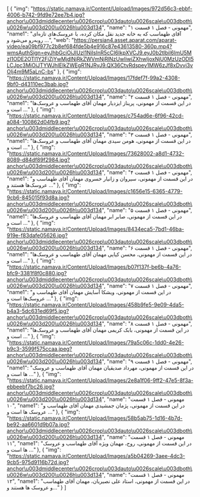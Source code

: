 [
  {
    "img": "https://static.namava.ir/Content/Upload/Images/972d56c3-ebbf-4006-b742-9fd9e72ee7b4.jpg?anchor\u003dmiddlecenter\u0026crop\u003dauto\u0026scale\u003dboth\u0026w\u003d200\u0026h\u003d134",
    "name": "مهمونی - فصل ۱ قسمت ۱",
    "name1": "آقای طهماسب که به خانه جدید نقل مکان کرده، با عروسک‌های تازه‌ای رو‌به‌رو می‌شود و ...",
    "web": "https://persian4.asset.aparat.com/aparat-video/ea09bf977c2b8ef684fde5b4e916c87e43613580-360p.mp4?wmsAuthSign=eyJhbGciOiJIUzI1NiIsInR5cCI6IkpXVCJ9.eyJ0b2tlbiI6ImU5MzI1ODE2OTI1Y2FiZjYwMjdlNjRkZWVmNjRlNzUwIiwiZXhwIjoxNjU0MzUzODI5LCJpc3MiOiJTYWJhIElkZWEgR1NJRyJ9.QX36CtvRdspey1MW6zJf8xDvvj3vOIj4m9M5aLnC-bs"
  },
  {
    "img": "https://static.namava.ir/Content/Upload/Images/17fdef7f-99a2-4308-9bf0-d43110ec3bab.jpg?anchor\u003dmiddlecenter\u0026crop\u003dauto\u0026scale\u003dboth\u0026w\u003d200\u0026h\u003d134",
    "name": "مهمونی - فصل ۱ قسمت ۲",
    "name1": "در این قسمت از مهمونی، پریناز ایزدیار مهمان آقای طهماسب و عروسک‌ها است و ..."
  },
  {
    "img": "https://static.namava.ir/Content/Upload/Images/c754ad6e-6f96-42cd-a084-100862d04fb9.jpg?anchor\u003dmiddlecenter\u0026crop\u003dauto\u0026scale\u003dboth\u0026w\u003d200\u0026h\u003d134",
    "name": "مهمونی - فصل ۱ قسمت ۳",
    "name1": "در این قسمت از مهمونی، هومن سیدی مهمان آقای طهماسب و عروسک‌ها است و ..."
  },
  {
    "img": "https://static.namava.ir/Content/Upload/Images/73628002-a8d1-4732-8089-d84df89f2984.jpg?anchor\u003dmiddlecenter\u0026crop\u003dauto\u0026scale\u003dboth\u0026w\u003d200\u0026h\u003d134",
    "name": "مهمونی - فصل ۱ قسمت ۴",
    "name1": "در این قسمت از مهمونی، سیروان و زانیار خسروی مهمان آقای طهماسب و عروسک‌ها هستند و ..."
  },
  {
    "img": "https://static.namava.ir/Content/Upload/Images/c1656e15-6365-4779-9cb6-845015f93d8a.jpg?anchor\u003dmiddlecenter\u0026crop\u003dauto\u0026scale\u003dboth\u0026w\u003d200\u0026h\u003d134",
    "name": "مهمونی - فصل ۱ قسمت ۵",
    "name1": "در این قسمت از مهمونی، صابر ابر مهمان آقای طهماسب و عروسک‌ها است و ..."
  },
  {
    "img": "https://static.namava.ir/Content/Upload/Images/8434eca5-7bd1-46ba-919e-f83dafe05626.jpg?anchor\u003dmiddlecenter\u0026crop\u003dauto\u0026scale\u003dboth\u0026w\u003d200\u0026h\u003d134",
    "name": "مهمونی - فصل ۱ قسمت ۶",
    "name1": "در این قسمت از مهمونی، محسن کیایی مهمان آقای طهماسب و عروسک‌ها است و ..."
  },
  {
    "img": "https://static.namava.ir/Content/Upload/Images/b07f137f-be6b-4a76-bfc9-3381f8f0c880.jpg?anchor\u003dmiddlecenter\u0026crop\u003dauto\u0026scale\u003dboth\u0026w\u003d200\u0026h\u003d134",
    "name": "مهمونی - فصل ۱ قسمت ۷",
    "name1": "در این قسمت از مهمونی، ویشکا آسایش مهمان آقای طهماسب و عروسک‌ها است و ..."
  },
  {
    "img": "https://static.namava.ir/Content/Upload/Images/458b9fe5-9e09-4da5-b4a3-5dc631ed69f5.jpg?anchor\u003dmiddlecenter\u0026crop\u003dauto\u0026scale\u003dboth\u0026w\u003d200\u0026h\u003d134",
    "name": "مهمونی - فصل ۱ قسمت ۸",
    "name1": "در این قسمت از مهمونی، بابک کریمی مهمان آقای طهماسب و عروسک‌ها است و ..."
  },
  {
    "img": "https://static.namava.ir/Content/Upload/Images/79a5c06c-1dd0-4e26-b9c3-3599f575ccaa.jpeg?anchor\u003dmiddlecenter\u0026crop\u003dauto\u0026scale\u003dboth\u0026w\u003d200\u0026h\u003d134",
    "name": "مهمونی - فصل ۱ قسمت ۹",
    "name1": "در این قسمت از مهمونی، مهرداد صدیقیان مهمان آقای طهماسب و عروسک ها است و ..."
  },
  {
    "img": "https://static.namava.ir/Content/Upload/Images/2e8a1f06-9ff2-47e5-8f3a-ebbeebf7bc26.jpg?anchor\u003dmiddlecenter\u0026crop\u003dauto\u0026scale\u003dboth\u0026w\u003d200\u0026h\u003d134",
    "name": "مهمونی - فصل ۱ قسمت ۱۰",
    "name1": "در این قسمت از مهمونی، پژمان جمشیدی مهمان آقای طهماسب و عروسک ها است و ..."
  },
  {
    "img": "https://static.namava.ir/Content/Upload/Images/58b5ab75-1d16-4b7d-be92-aa6601d9b07a.jpg?anchor\u003dmiddlecenter\u0026crop\u003dauto\u0026scale\u003dboth\u0026w\u003d200\u0026h\u003d134",
    "name": "مهمونی - فصل ۱ قسمت ۱۱",
    "name1": "در این قسمت از مهمونی، روح، مهمان ویژه آقای طهماسب و عروسک ها است و ..."
  },
  {
    "img": "https://static.namava.ir/Content/Upload/Images/a5b04269-3aee-4dc3-9cb5-975d9116b72d.jpg?anchor\u003dmiddlecenter\u0026crop\u003dauto\u0026scale\u003dboth\u0026w\u003d200\u0026h\u003d134",
    "name": "مهمونی - فصل ۱ قسمت ۱۲",
    "name1": "در این قسمت از مهمونی، استاد علی نصیریان، مهمان آقای طهماسب و عروسک ها هستند و..."
  }
]
